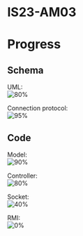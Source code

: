 # IS23-AM03

# Progress
## Schema
UML:<br />
![80%](https://progress-bar.dev/50)

Connection protocol:<br />
![95%](https://progress-bar.dev/0)

## Code
Model:<br />
![90%](https://progress-bar.dev/90)

Controller:<br />
![80%](https://progress-bar.dev/10)

Socket:<br />
![40%](https://progress-bar.dev/0)

RMI:<br />
![0%](https://progress-bar.dev/0)
